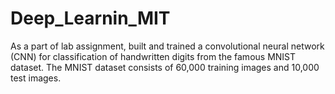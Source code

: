 # Deep_Learnin_MIT
As a part of lab assignment, built and trained a convolutional neural network (CNN) for classification of handwritten digits from the famous MNIST dataset. The MNIST dataset consists of 60,000 training images and 10,000 test images.
